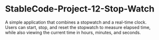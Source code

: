 # StableCode-Project-12-Stop-Watch
A simple application that combines a stopwatch and a real-time clock. Users can start, stop, and reset the stopwatch to measure elapsed time, while also viewing the current time in hours, minutes, and seconds.
